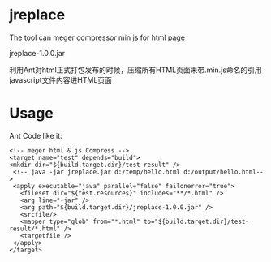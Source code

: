 jreplace
========

The tool can meger compressor min js for html page 

jreplace-1.0.0.jar

利用Ant对html正式打包发布的时候，压缩所有HTML页面未带.min.js命名的引用javascript文件内容进HTML页面


Usage
========

Ant Code like it:

    <!-- meger html & js Compress -->
    <target name="test" depends="build">
    <mkdir dir="${build.target.dir}/test-result" />
     <!-- java -jar jreplace.jar d:/temp/hello.html d:/output/hello.html-->
     <apply executable="java" parallel="false" failonerror="true">
       <fileset dir="${test.resources}" includes="**/*.html" />
       <arg line="-jar" />
       <arg path="${build.target.dir}/jreplace-1.0.0.jar" />
       <srcfile/>
       <mapper type="glob" from="*.html" to="${build.target.dir}/test-result/*.html" />
       <targetfile />
     </apply>
    </target>

